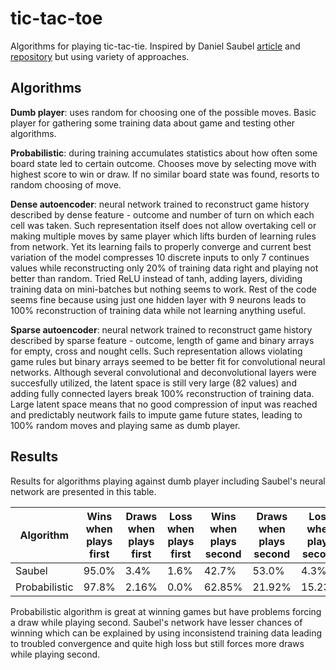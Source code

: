 # tic-tac-toe

Algorithms for playing tic-tac-tie. Inspired by Daniel Saubel [article](https://medium.com/swlh/tic-tac-toe-and-deep-neural-networks-ea600bc53f51) and [repository](https://github.com/djsauble/tic-tac-toe-ai) but using variety of approaches.

## Algorithms

**Dumb player**: uses random for choosing one of the possible moves. Basic player for gathering some training data about game and testing other algorithms.

**Probabilistic**: during training accumulates statistics about how often some board state led to certain outcome. Chooses move by selecting move with highest score to win or draw. If no similar board state was found, resorts to random choosing of move.

**Dense autoencoder**: neural network trained to reconstruct game history described by dense feature - outcome and number of turn on which each cell was taken. Such representation itself does not allow overtaking cell or making multiple moves by same player which lifts burden of learning rules from network. Yet its learning fails to properly converge and current best variation of the model compresses 10 discrete inputs to only 7 continues values while reconstructing only 20% of training data right and playing not better than random. Tried ReLU instead of tanh, adding layers, dividing training data on mini-batches but nothing seems to work. Rest of the code seems fine because using just one hidden layer with 9 neurons leads to 100% reconstruction of training data while not learning anything useful.   

**Sparse autoencoder**: neural network trained to reconstruct game history described by sparse feature - outcome, length of game and binary arrays for empty, cross and nought cells. Such representation allows violating game rules but binary arrays seemed to be better fit for convolutional neural networks. Although several convolutional and deconvolutional layers were succesfully utilized, the latent space is still very large (82 values) and adding fully connected layers break 100% reconstruction of training data. Large latent space means that no good compression of input was reached and predictably neutwork fails to impute game future states, leading to 100% random moves and playing same as dumb player.

## Results

Results for algorithms playing against dumb player including Saubel's neural network are presented in this table.

| Algorithm     | Wins when plays first | Draws when plays first | Loss when plays first | Wins when plays second | Draws when plays second | Loss when plays second |
| ------------- | --------------------- | ---------------------- | --------------------- | ---------------------- | ----------------------- | ---------------------- |
| Saubel        | 95.0%                 | 3.4%                   | 1.6%                  | 42.7%                  | 53.0%                   | 4.3%                   |
| Probabilistic | 97.8%                 | 2.16%                  | 0.0%                  | 62.85%                 | 21.92%                  | 15.23%                 |

Probabilistic algorithm is great at winning games but have problems forcing a draw while playing second. Saubel's network have lesser chances of winning which can be explained by using inconsistend training data leading to troubled convergence and quite high loss but still forces more draws while playing second.
